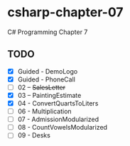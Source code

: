 # csharp-chapter-07
C# Programming Chapter 7

## TODO
- [X] Guided - DemoLogo
- [X] Guided - PhoneCall
- [ ] 02 – ~~SalesLetter~~
- [X] 03 – PaintingEstimate
- [X] 04 - ConvertQuartsToLiters
- [ ] 06 - Multiplication
- [ ] 07 - AdmissionModularized
- [ ] 08 - CountVowelsModularized
- [ ] 09 - Desks

